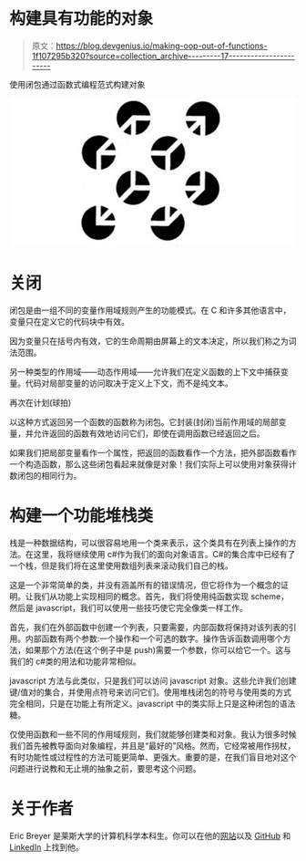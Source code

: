 # 构建具有功能的对象

> 原文：<https://blog.devgenius.io/making-oop-out-of-functions-1f107295b320?source=collection_archive---------17----------------------->

使用闭包通过函数式编程范式构建对象

![](img/c5120a62f686cdd22fe1097860f8773e.png)

# 关闭

闭包是由一组不同的变量作用域规则产生的功能模式。在 C 和许多其他语言中，变量只在定义它的代码块中有效。

因为变量只在括号内有效，它的生命周期由屏幕上的文本决定，所以我们称之为词法范围。

另一种类型的作用域——动态作用域——允许我们在定义函数的上下文中捕获变量。代码对局部变量的访问取决于定义上下文，而不是纯文本。

再次在计划(球拍)

以这种方式返回另一个函数的函数称为闭包。它封装(封闭)当前作用域的局部变量，并允许返回的函数有效地访问它们，即使在调用函数已经返回之后。

如果我们把局部变量看作一个属性，把返回的函数看作一个方法，把外部函数看作一个构造函数，那么这些闭包看起来就像是对象！我们实际上可以使用对象获得计数闭包的相同行为。

# 构建一个功能堆栈类

栈是一种数据结构，可以很容易地用一个类来表示，这个类具有在列表上操作的方法。在这里，我将继续使用 c#作为我们的面向对象语言。C#的集合库中已经有了一个栈，但是我们将在这里使用数组列表来滚动我们自己的栈。

这是一个非常简单的类，并没有涵盖所有的错误情况，但它将作为一个概念的证明。让我们从功能上实现相同的概念。首先，我们将使用纯函数实现 scheme，然后是 javascript，我们可以使用一些技巧使它完全像类一样工作。

首先，我们在外部函数中创建一个列表，只要需要，内部函数将保持对该列表的引用。内部函数有两个参数:一个操作和一个可选的数字。操作告诉函数调用哪个方法，如果那个方法(在这个例子中是 push)需要一个参数，你可以给它一个。这与我们的 c#类的用法和功能非常相似。

javascript 方法与此类似，只是我们可以访问 javascript 对象。这些允许我们创建键/值对的集合，并使用点符号来访问它们。使用堆栈闭包的符号与使用类的方式完全相同，只是在功能上有所定义。javascript 中的类实际上只是这种闭包的语法糖。

仅使用函数和一些不同的作用域规则，我们就能够创建类和对象。我认为很多时候我们首先被教导面向对象编程，并且是“最好的”风格。然而，它经常被用作拐杖，有时功能性或过程性的方法可能更简单、更强大。重要的是，在我们盲目地对这个问题进行说教和无止境的抽象之前，要思考这个问题。

# 关于作者

Eric Breyer 是莱斯大学的计算机科学本科生。你可以在他的[网站](http://www.ericbreyer.com/)以及 [GitHub](https://github.com/ericbreyer) 和 [LinkedIn](https://www.linkedin.com/in/eric-breyer/) 上找到他。